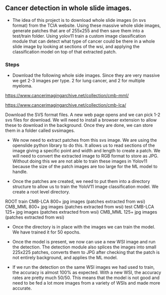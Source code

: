 ## Cancer detection in whole slide images.

* The idea of this project is to download whole slide images (in svs format) from the TCIA website. Using these massive whole slide images, generate patches that are of 255x255 and then save them into a test/train folder. Using yolov11 train a custom image classification module that can detect what type of cancer could be there in a whole slide image by looking at sections of the wsi, and applying the classification model on top of that extracted patch.

### Steps
* Download the following whole side images. Since they are very massive we get 2-3 images per type. 2 for lung cancer, and 2 for multiple myeloma.

https://www.cancerimagingarchive.net/collection/cmb-mml/

https://www.cancerimagingarchive.net/collection/cmb-lca/

Download the SVS format files. A new web page opens and we can pick 1-2 svs files for download. We will need to install a browser extension to allow these to download in the background. Once they are done, we can store them in a folder called svsimages.

* We now need to extract patches from this svs image. We are using the openslide python library to do this. It allows us to read sections of the image giving a specific point and width and length to create a patch. We will need to convert the extracted image to RGB format to store as JPG. Without doing this we are not able to train these images in Yolov11 because the size of the patch images are too large for the ML model to handle.

* Once the patches are created, we need to put them into a directory structure to allow us to train the YoloV11 image classification model. We create a root level directory.

ROOT
    train
        CMB-LCA
            800+ jpg images (patches extracted from wsi)
        CMB_MML
            800+ jpg images (patches extracted from wsi)
    test
        CMB-LCA
            125+ jpg images (patches extracted from wsi)
        CMB_MML
            125+ jpg images (patches extracted from wsi)

* Once the directory is in place with the images we can train the model. We have trained it for 50 epochs.

* Once the model is present, we now can use a new WSI image and run the detection. The detection module also splices the images into small 225x225 patches, converts them to JPG after checking that the patch is not entirely background, and applies the ML model. 

* If we run the detection on the same WSI images we had used to train, the accuracy is almost 100% as expected. With a new WSI, the accuracy rates are pretty much 50/50. This means that the model is not good and need to be fed a lot more images from a variety of WSIs and made more accurate.